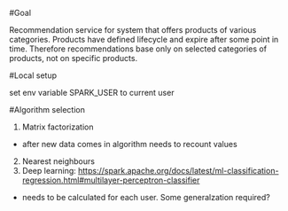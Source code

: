 #Goal

Recommendation service for system that offers products of various categories. 
Products have defined lifecycle and expire after some point in time. Therefore 
recommendations base only on selected categories of products, not on specific products.

#Local setup

set env variable SPARK_USER to current user

#Algorithm selection
1. Matrix factorization
  - after new data comes in algorithm needs to recount values
2. Nearest neighbours
3. Deep learning: https://spark.apache.org/docs/latest/ml-classification-regression.html#multilayer-perceptron-classifier
  - needs to be calculated for each user. Some generalzation required?
  
